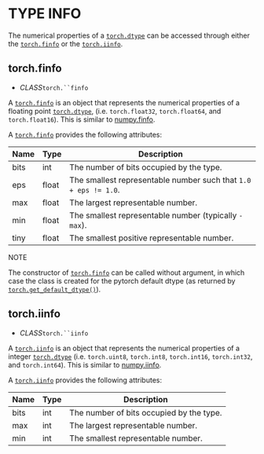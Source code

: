 
# TYPE INFO

The numerical properties of a [`torch.dtype`](https://pytorch.org/docs/stable/tensor_attributes.html#torch.torch.dtype) can be accessed through either the [`torch.finfo`](https://pytorch.org/docs/stable/type_info.html#torch.torch.finfo) or the [`torch.iinfo`](https://pytorch.org/docs/stable/type_info.html#torch.torch.iinfo).



## torch.finfo

- *CLASS*`torch.``finfo`


A [`torch.finfo`](https://pytorch.org/docs/stable/type_info.html#torch.torch.finfo) is an object that represents the numerical properties of a floating point [`torch.dtype`](https://pytorch.org/docs/stable/tensor_attributes.html#torch.torch.dtype), (i.e. `torch.float32`, `torch.float64`, and `torch.float16`). This is similar to [numpy.finfo](https://docs.scipy.org/doc/numpy/reference/generated/numpy.finfo.html).

A [`torch.finfo`](https://pytorch.org/docs/stable/type_info.html#torch.torch.finfo) provides the following attributes:

| Name | Type  | Description                                                  |
| ---- | ----- | ------------------------------------------------------------ |
| bits | int   | The number of bits occupied by the type.                     |
| eps  | float | The smallest representable number such that `1.0 + eps != 1.0`. |
| max  | float | The largest representable number.                            |
| min  | float | The smallest representable number (typically `-max`).        |
| tiny | float | The smallest positive representable number.                  |

NOTE

The constructor of [`torch.finfo`](https://pytorch.org/docs/stable/type_info.html#torch.torch.finfo) can be called without argument, in which case the class is created for the pytorch default dtype (as returned by [`torch.get_default_dtype()`](https://pytorch.org/docs/stable/torch.html#torch.get_default_dtype)).



## torch.iinfo

- *CLASS*`torch.``iinfo`


A [`torch.iinfo`](https://pytorch.org/docs/stable/type_info.html#torch.torch.iinfo) is an object that represents the numerical properties of a integer [`torch.dtype`](https://pytorch.org/docs/stable/tensor_attributes.html#torch.torch.dtype) (i.e. `torch.uint8`, `torch.int8`, `torch.int16`, `torch.int32`, and `torch.int64`). This is similar to [numpy.iinfo](https://docs.scipy.org/doc/numpy/reference/generated/numpy.iinfo.html).

A [`torch.iinfo`](https://pytorch.org/docs/stable/type_info.html#torch.torch.iinfo) provides the following attributes:

| Name | Type | Description                              |
| ---- | ---- | ---------------------------------------- |
| bits | int  | The number of bits occupied by the type. |
| max  | int  | The largest representable number.        |
| min  | int  | The smallest representable number.       |
